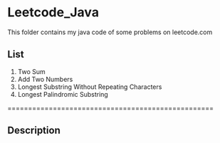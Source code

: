 # Leetcode_Java
This folder contains my java code of some problems on leetcode.com

## List
1. Two Sum  
2. Add Two Numbers 
3. Longest Substring Without Repeating Characters   
5. Longest Palindromic Substring

==================================================

## Description
